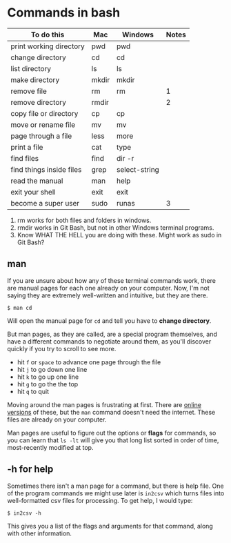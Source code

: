 # Commands in bash

| To do this               | Mac   | Windows       | Notes |
|--------------------------|-------|---------------|-------|
| print working directory  | pwd   | pwd           |       |
| change directory         | cd    | cd            |       |
| list directory           | ls    | ls            |       |
| make directory           | mkdir | mkdir         |       |
| remove file              | rm    | rm            | 1     |
| remove directory         | rmdir |               | 2     |
| copy file or directory   | cp    | cp            |       |
| move or rename file      | mv    | mv            |       |
| page through a file      | less  | more          |       |
| print a file             | cat   | type          |       |
| find files               | find  | dir -r        |       |
| find things inside files | grep  | select-string |       |
| read the manual          | man   | help          |       |
| exit your shell          | exit  | exit          |       |
| become a super user      | sudo  | runas         | 3     |

1. rm works for both files and folders in windows.
2. rmdir works in Git Bash, but not in other Windows terminal programs.
3. Know WHAT THE HELL you are doing with these. Might work as sudo in Git Bash?

## man

If you are unsure about how any of these terminal commands work, there are manual pages for each one already on your computer. Now, I'm not saying they are extremely well-written and intuitive, but they are there.

`$ man cd`

Will open the manual page for `cd` and tell you have to **change directory**.

But man pages, as they are called, are a special program themselves, and have a different commands to negotiate around them, as you'll discover quickly if you try to scroll to see more.

* hit `f` or `space` to advance one page through the file
* hit `j` to go down one line
* hit `k` to go up one line
* hit `g` to go the the top
* hit `q` to quit

Moving around the man pages is frustrating at first. There are [online versions](http://man.cx/) of these, but the `man` command doesn't need the internet. These files are already on your computer.

Man pages are useful to figure out the options or **flags** for commands, so you can learn that `ls -lt` will give you that long list sorted in order of time, most-recently modified at top.

## -h for help

Sometimes there isn't a man page for a command, but there is help file. One of the program commands we might use later is `in2csv` which turns files into well-formatted csv files for processing. To get help, I would type:

`$ in2csv -h`

This gives you a list of the flags and arguments for that command, along with other information.